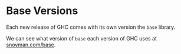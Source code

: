 # Base Versions

Each new release of GHC comes with its own version the `base` library.

We can see what version of `base` each version of GHC uses at
[snoyman.com/base](https://www.snoyman.com/base).
